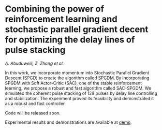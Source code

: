 # Combining the power of reinforcement learning and stochastic parallel gradient decent for optimizing the delay lines of pulse stacking

*A. Abuduweili, Z. Zhang et al.*

In this work, we incorporate momentum into Stochastic Parallel Gradient Descent (SPGD) to create the algorithm called SPGDM. By incorporating  SPGDM with Soft Actor-Critic (SAC), one of the stable reinforcement learning, we propose a robust and fast algorithm called SAC-SPGDM. We simulated the coherent pulse stacking of 128 pulses by delay line controlling and stabilization. The experiment proved its feasibility and demonstrated it as a robust and fast controller. 

Code will be released soon.

Experimental results and demonstrations are available at [demo](demo).
